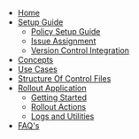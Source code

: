 <!-- docs/_sidebar.md -->

- [Home](./readme.md)
- [Setup Guide](./setupguide/setupguide.md)
   - [Policy Setup Guide](./setupguide/policymain/policysetupguide.md)
   - [Issue Assignment](./setupguide/issueassignment.md)
   - [Version Control Integration](./setupguide/integration.md)
- [Concepts](./concepts.md)
- [Use Cases](./usecases.md)
- [Structure Of Control Files](./Controlfiles.md)
- [Rollout Application](./rolloutapplication/overview.md)
   - [Getting Started](./rolloutapplication/gettingstarted.md)
   - [Rollout Actions](./rolloutapplication/operations.md)
   - [Logs and Utilities](./rolloutapplication/logs.md)
- [FAQ's](./faqs.md)
<!--- [Controlled Object Layout](controlledobjectlayout.md)-->
<!--- [Getting Started](./GettingStarted.md)-->

